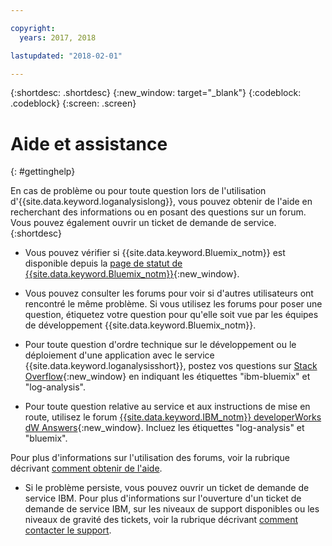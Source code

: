 ```yaml
---

copyright:
  years: 2017, 2018

lastupdated: "2018-02-01"

---
```



{:shortdesc: .shortdesc}
{:new_window: target="_blank"}
{:codeblock: .codeblock}
{:screen: .screen}


# Aide et assistance
{: #gettinghelp}

En cas de problème ou pour toute question lors de l'utilisation d'{{site.data.keyword.loganalysislong}}, vous pouvez obtenir de l'aide en recherchant des informations ou en posant des questions sur un forum. Vous pouvez également ouvrir un ticket de demande de service.
{:shortdesc}

* Vous pouvez vérifier si {{site.data.keyword.Bluemix_notm}} est disponible depuis la [page de statut de {{site.data.keyword.Bluemix_notm}}](https://developer.ibm.com/bluemix/support/#status){:new_window}.

* Vous pouvez consulter les forums pour voir si d'autres utilisateurs ont rencontré le même problème. Si vous utilisez les forums pour poser une question, étiquetez votre question pour qu'elle soit vue par les équipes de développement {{site.data.keyword.Bluemix_notm}}.
<!--Insert the appropriate Stack Overflow tag for your service for <service_keyword> in URL and text below:  -->
  * Pour toute question d'ordre technique sur le développement ou le déploiement d'une application avec le service {{site.data.keyword.loganalysisshort}}, postez vos questions sur
[Stack Overflow](http://stackoverflow.com/search?q=log-analysis+ibm-bluemix){:new_window} en indiquant les étiquettes "ibm-bluemix" et "log-analysis".
<!--Insert the appropriate dW Answers tag for your service for <service_keyword> in URL below:  -->
  * Pour toute question relative au service et aux instructions de mise en route, utilisez le forum [{{site.data.keyword.IBM_notm}} developerWorks dW Answers](https://developer.ibm.com/answers/topics/log-analysis/?smartspace=bluemix){:new_window}. Incluez
les étiquettes "log-analysis" et "bluemix".

Pour plus d'informations sur l'utilisation des forums, voir la rubrique décrivant [comment obtenir de l'aide](https://www.{DomainName}/docs/support/index.html#getting-help).

* Si le problème persiste, vous pouvez ouvrir un ticket de demande de service IBM. Pour plus d'informations sur l'ouverture d'un ticket de demande de service IBM, sur les niveaux de support disponibles ou les niveaux de gravité des tickets, voir la rubrique décrivant [comment contacter le support](https://www.{DomainName}/docs/support/index.html#contacting-support).

